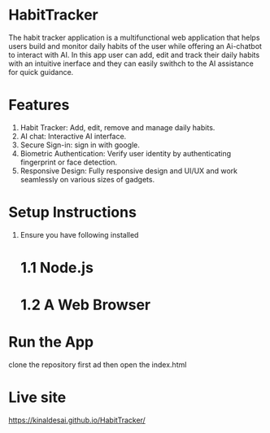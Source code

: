 # HabitTracker
The habit tracker application is a multifunctional web application that helps users build and monitor daily habits of the user while offering an Ai-chatbot to interact with AI. In this app user can add, edit and track their daily habits with an intuitive inerface and they can easily swithch to the AI assistance for quick guidance.

# Features
1. Habit Tracker: Add, edit, remove and manage daily habits.
2. AI chat: Interactive AI interface.
3. Secure Sign-in: sign in with google.
4. Biometric Authentication: Verify user identity by authenticating fingerprint or face detection.
5. Responsive Design: Fully responsive design and UI/UX and work seamlessly on various sizes of gadgets.

# Setup Instructions
1. Ensure you have following installed
    # 1.1 Node.js
    # 1.2 A Web Browser

# Run the App
clone the repository first ad then open the index.html

# Live site
https://kinaldesai.github.io/HabitTracker/

